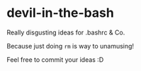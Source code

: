 # devil-in-the-bash
Really disgusting ideas for .bashrc &amp; Co.

Because just doing `rm` is way to unamusing!

Feel free to commit your ideas :D
